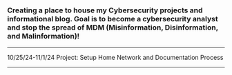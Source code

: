 ### Creating a place to house my Cybersecurity projects and informational blog. Goal is to become a cybersecurity analyst and stop the spread of MDM (Misinformation, Disinformation, and Malinformation)!

* * * 

10/25/24-11/1/24
Project: Setup Home Network and Documentation Process

* * *
